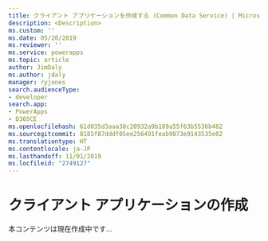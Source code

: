 ```yaml
---
title: クライアント アプリケーションを作成する (Common Data Service) | Microsoft Docs
description: <Description>
ms.custom: ''
ms.date: 05/20/2019
ms.reviewer: ''
ms.service: powerapps
ms.topic: article
author: JimDaly
ms.author: jdaly
manager: ryjones
search.audienceType:
- developer
search.app:
- PowerApps
- D365CE
ms.openlocfilehash: 61d035d3aaa38c20932a9b189a55f63b5536b482
ms.sourcegitcommit: 8185f87dddf05ee256491feab9873e9143535e02
ms.translationtype: HT
ms.contentlocale: ja-JP
ms.lasthandoff: 11/01/2019
ms.locfileid: "2749127"
---
```

# <a name="create-a-client-application"></a>クライアント アプリケーションの作成

本コンテンツは現在作成中です...
<!-- 

New page to be the focus for the tasks surrounding discovery service and authentication to create a client application for the organization service.

For .NET this could just direct people to Xrm.Tooling 

But what if someone is creating a client using Java? 

 -->